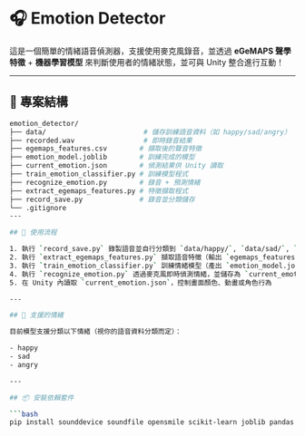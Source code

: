 # 🎧 Emotion Detector

這是一個簡單的情緒語音偵測器，支援使用麥克風錄音，並透過 **eGeMAPS 聲學特徵** + **機器學習模型** 來判斷使用者的情緒狀態，並可與 Unity 整合進行互動！

---

## 📁 專案結構

```bash
emotion_detector/
├── data/                        # 儲存訓練語音資料（如 happy/sad/angry）
├── recorded.wav                 # 即時錄音結果
├── egemaps_features.csv        # 擷取後的聲音特徵
├── emotion_model.joblib        # 訓練完成的模型
├── current_emotion.json        # 偵測結果供 Unity 讀取
├── train_emotion_classifier.py # 訓練模型程式
├── recognize_emotion.py        # 錄音 + 預測情緒
├── extract_egemaps_features.py # 特徵擷取程式
├── record_save.py              # 錄音並分類儲存
└── .gitignore
---

## 🔧 使用流程

1. 執行 `record_save.py` 錄製語音並自行分類到 `data/happy/`, `data/sad/`, `data/angry/` 等資料夾
2. 執行 `extract_egemaps_features.py` 擷取語音特徵（輸出 `egemaps_features.csv`）
3. 執行 `train_emotion_classifier.py` 訓練情緒模型（產出 `emotion_model.joblib`）
4. 執行 `recognize_emotion.py` 透過麥克風即時偵測情緒，並儲存為 `current_emotion.json`
5. 在 Unity 內讀取 `current_emotion.json`，控制畫面顏色、動畫或角色行為

---

## 🧠 支援的情緒

目前模型支援分類以下情緒（視你的語音資料分類而定）：

- happy
- sad
- angry

---

## 📦 安裝依賴套件

```bash
pip install sounddevice soundfile opensmile scikit-learn joblib pandas

